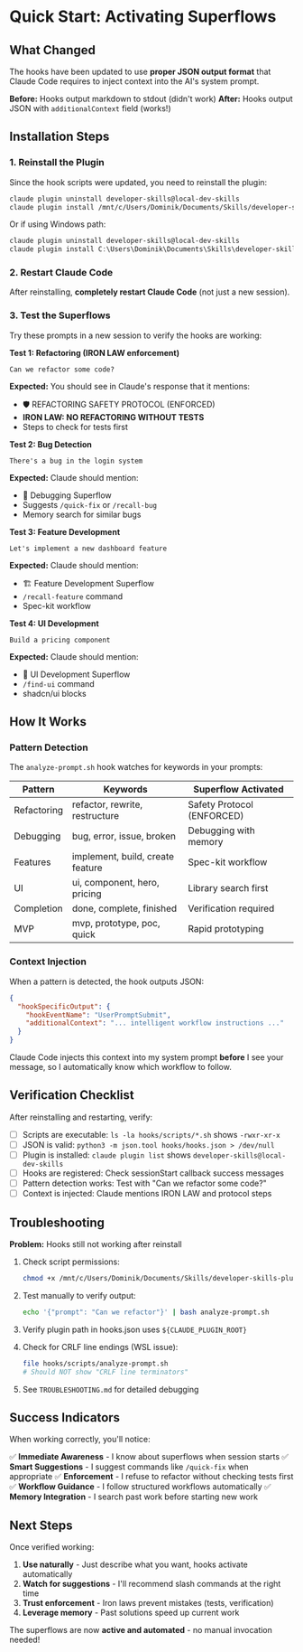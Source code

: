 # Quick Start: Activating Superflows

## What Changed

The hooks have been updated to use **proper JSON output format** that Claude Code requires to inject context into the AI's system prompt.

**Before:** Hooks output markdown to stdout (didn't work)
**After:** Hooks output JSON with `additionalContext` field (works!)

## Installation Steps

### 1. Reinstall the Plugin

Since the hook scripts were updated, you need to reinstall the plugin:

```bash
claude plugin uninstall developer-skills@local-dev-skills
claude plugin install /mnt/c/Users/Dominik/Documents/Skills/developer-skills-plugin
```

Or if using Windows path:
```powershell
claude plugin uninstall developer-skills@local-dev-skills
claude plugin install C:\Users\Dominik\Documents\Skills\developer-skills-plugin
```

### 2. Restart Claude Code

After reinstalling, **completely restart Claude Code** (not just a new session).

### 3. Test the Superflows

Try these prompts in a new session to verify the hooks are working:

**Test 1: Refactoring (IRON LAW enforcement)**
```
Can we refactor some code?
```

**Expected:** You should see in Claude's response that it mentions:
- 🛡️ REFACTORING SAFETY PROTOCOL (ENFORCED)
- **IRON LAW: NO REFACTORING WITHOUT TESTS**
- Steps to check for tests first

**Test 2: Bug Detection**
```
There's a bug in the login system
```

**Expected:** Claude should mention:
- 🐛 Debugging Superflow
- Suggests `/quick-fix` or `/recall-bug`
- Memory search for similar bugs

**Test 3: Feature Development**
```
Let's implement a new dashboard feature
```

**Expected:** Claude should mention:
- 🏗️ Feature Development Superflow
- `/recall-feature` command
- Spec-kit workflow

**Test 4: UI Development**
```
Build a pricing component
```

**Expected:** Claude should mention:
- 🎨 UI Development Superflow
- `/find-ui` command
- shadcn/ui blocks

## How It Works

### Pattern Detection

The `analyze-prompt.sh` hook watches for keywords in your prompts:

| Pattern | Keywords | Superflow Activated |
|---------|----------|---------------------|
| Refactoring | refactor, rewrite, restructure | Safety Protocol (ENFORCED) |
| Debugging | bug, error, issue, broken | Debugging with memory |
| Features | implement, build, create feature | Spec-kit workflow |
| UI | ui, component, hero, pricing | Library search first |
| Completion | done, complete, finished | Verification required |
| MVP | mvp, prototype, poc, quick | Rapid prototyping |

### Context Injection

When a pattern is detected, the hook outputs JSON:

```json
{
  "hookSpecificOutput": {
    "hookEventName": "UserPromptSubmit",
    "additionalContext": "... intelligent workflow instructions ..."
  }
}
```

Claude Code injects this context into my system prompt **before** I see your message, so I automatically know which workflow to follow.

## Verification Checklist

After reinstalling and restarting, verify:

- [ ] Scripts are executable: `ls -la hooks/scripts/*.sh` shows `-rwxr-xr-x`
- [ ] JSON is valid: `python3 -m json.tool hooks/hooks.json > /dev/null`
- [ ] Plugin is installed: `claude plugin list` shows `developer-skills@local-dev-skills`
- [ ] Hooks are registered: Check sessionStart callback success messages
- [ ] Pattern detection works: Test with "Can we refactor some code?"
- [ ] Context is injected: Claude mentions IRON LAW and protocol steps

## Troubleshooting

**Problem:** Hooks still not working after reinstall

1. Check script permissions:
   ```bash
   chmod +x /mnt/c/Users/Dominik/Documents/Skills/developer-skills-plugin/hooks/scripts/*.sh
   ```

2. Test manually to verify output:
   ```bash
   echo '{"prompt": "Can we refactor"}' | bash analyze-prompt.sh
   ```

3. Verify plugin path in hooks.json uses `${CLAUDE_PLUGIN_ROOT}`

4. Check for CRLF line endings (WSL issue):
   ```bash
   file hooks/scripts/analyze-prompt.sh
   # Should NOT show "CRLF line terminators"
   ```

5. See `TROUBLESHOOTING.md` for detailed debugging

## Success Indicators

When working correctly, you'll notice:

✅ **Immediate Awareness** - I know about superflows when session starts
✅ **Smart Suggestions** - I suggest commands like `/quick-fix` when appropriate
✅ **Enforcement** - I refuse to refactor without checking tests first
✅ **Workflow Guidance** - I follow structured workflows automatically
✅ **Memory Integration** - I search past work before starting new work

## Next Steps

Once verified working:

1. **Use naturally** - Just describe what you want, hooks activate automatically
2. **Watch for suggestions** - I'll recommend slash commands at the right time
3. **Trust enforcement** - Iron laws prevent mistakes (tests, verification)
4. **Leverage memory** - Past solutions speed up current work

The superflows are now **active and automated** - no manual invocation needed!

